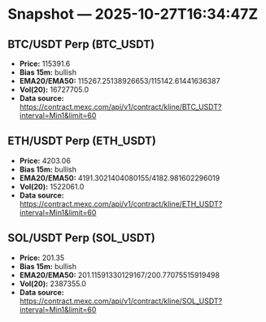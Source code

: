 # Snapshot — 2025-10-27T16:34:47Z

## BTC/USDT Perp (BTC_USDT)
- **Price:** 115391.6
- **Bias 15m:** bullish
- **EMA20/EMA50:** 115267.25138926653/115142.61441636387
- **Vol(20):** 16727705.0
- **Data source:** https://contract.mexc.com/api/v1/contract/kline/BTC_USDT?interval=Min1&limit=60

## ETH/USDT Perp (ETH_USDT)
- **Price:** 4203.06
- **Bias 15m:** bullish
- **EMA20/EMA50:** 4191.3021404080155/4182.981602296019
- **Vol(20):** 1522061.0
- **Data source:** https://contract.mexc.com/api/v1/contract/kline/ETH_USDT?interval=Min1&limit=60

## SOL/USDT Perp (SOL_USDT)
- **Price:** 201.35
- **Bias 15m:** bullish
- **EMA20/EMA50:** 201.11591330129167/200.77075515919498
- **Vol(20):** 2387355.0
- **Data source:** https://contract.mexc.com/api/v1/contract/kline/SOL_USDT?interval=Min1&limit=60
